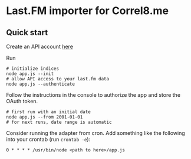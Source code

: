 # Last.FM importer for Correl8.me

## Quick start
Create an API account [here](http://www.last.fm/api/account/create)

Run

    # initialize indices
    node app.js --init
    # allow API access to your last.fm data
    node app.js --authenticate

Follow the instructions in the console to authorize the app and store the OAuth token.

    # first run with an initial date
    node app.js --from 2001-01-01
    # for next runs, date range is automatic

Consider running the adapter from cron. Add something like the following into
your crontab (run `crontab -e`):

    0 * * * * /usr/bin/node <path to here>/app.js

